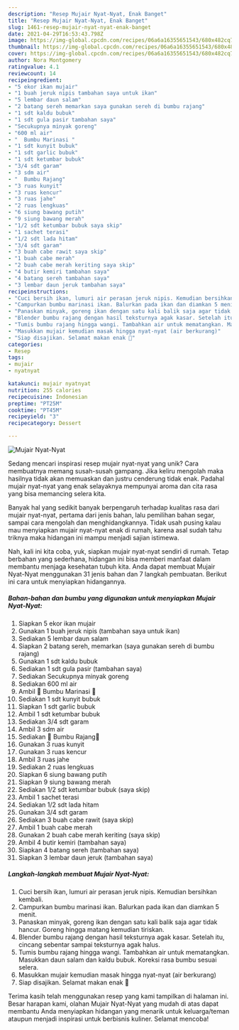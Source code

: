 ```yaml
---
description: "Resep Mujair Nyat-Nyat, Enak Banget"
title: "Resep Mujair Nyat-Nyat, Enak Banget"
slug: 1461-resep-mujair-nyat-nyat-enak-banget
date: 2021-04-29T16:53:43.798Z
image: https://img-global.cpcdn.com/recipes/06a6a16355651543/680x482cq70/mujair-nyat-nyat-foto-resep-utama.jpg
thumbnail: https://img-global.cpcdn.com/recipes/06a6a16355651543/680x482cq70/mujair-nyat-nyat-foto-resep-utama.jpg
cover: https://img-global.cpcdn.com/recipes/06a6a16355651543/680x482cq70/mujair-nyat-nyat-foto-resep-utama.jpg
author: Nora Montgomery
ratingvalue: 4.1
reviewcount: 14
recipeingredient:
- "5 ekor ikan mujair"
- "1 buah jeruk nipis tambahan saya untuk ikan"
- "5 lembar daun salam"
- "2 batang sereh memarkan saya gunakan sereh di bumbu rajang"
- "1 sdt kaldu bubuk"
- "1 sdt gula pasir tambahan saya"
- "Secukupnya minyak goreng"
- "600 ml air"
- "  Bumbu Marinasi "
- "1 sdt kunyit bubuk"
- "1 sdt garlic bubuk"
- "1 sdt ketumbar bubuk"
- "3/4 sdt garam"
- "3 sdm air"
- "  Bumbu Rajang"
- "3 ruas kunyit"
- "3 ruas kencur"
- "3 ruas jahe"
- "2 ruas lengkuas"
- "6 siung bawang putih"
- "9 siung bawang merah"
- "1/2 sdt ketumbar bubuk saya skip"
- "1 sachet terasi"
- "1/2 sdt lada hitam"
- "3/4 sdt garam"
- "3 buah cabe rawit saya skip"
- "1 buah cabe merah"
- "2 buah cabe merah keriting saya skip"
- "4 butir kemiri tambahan saya"
- "4 batang sereh tambahan saya"
- "3 lembar daun jeruk tambahan saya"
recipeinstructions:
- "Cuci bersih ikan, lumuri air perasan jeruk nipis. Kemudian bersihkan kembali."
- "Campurkan bumbu marinasi ikan. Balurkan pada ikan dan diamkan 5 menit."
- "Panaskan minyak, goreng ikan dengan satu kali balik saja agar tidak hancur. Goreng hingga matang kemudian tiriskan."
- "Blender bumbu rajang dengan hasil teksturnya agak kasar. Setelah itu, cincang sebentar sampai teksturnya agak halus."
- "Tumis bumbu rajang hingga wangi. Tambahkan air untuk mematangkan. Masukkan daun salam dan kaldu bubuk. Koreksi rasa bumbu sesuai selera."
- "Masukkan mujair kemudian masak hingga nyat-nyat (air berkurang)"
- "Siap disajikan. Selamat makan enak 🥰"
categories:
- Resep
tags:
- mujair
- nyatnyat

katakunci: mujair nyatnyat 
nutrition: 255 calories
recipecuisine: Indonesian
preptime: "PT25M"
cooktime: "PT45M"
recipeyield: "3"
recipecategory: Dessert

---
```



![Mujair Nyat-Nyat](https://img-global.cpcdn.com/recipes/06a6a16355651543/680x482cq70/mujair-nyat-nyat-foto-resep-utama.jpg)

Sedang mencari inspirasi resep mujair nyat-nyat yang unik? Cara membuatnya memang susah-susah gampang. Jika keliru mengolah maka hasilnya tidak akan memuaskan dan justru cenderung tidak enak. Padahal mujair nyat-nyat yang enak selayaknya mempunyai aroma dan cita rasa yang bisa memancing selera kita.

Banyak hal yang sedikit banyak berpengaruh terhadap kualitas rasa dari mujair nyat-nyat, pertama dari jenis bahan, lalu pemilihan bahan segar, sampai cara mengolah dan menghidangkannya. Tidak usah pusing kalau mau menyiapkan mujair nyat-nyat enak di rumah, karena asal sudah tahu triknya maka hidangan ini mampu menjadi sajian istimewa.




Nah, kali ini kita coba, yuk, siapkan mujair nyat-nyat sendiri di rumah. Tetap berbahan yang sederhana, hidangan ini bisa memberi manfaat dalam membantu menjaga kesehatan tubuh kita. Anda dapat membuat Mujair Nyat-Nyat menggunakan 31 jenis bahan dan 7 langkah pembuatan. Berikut ini cara untuk menyiapkan hidangannya.

<!--inarticleads1-->

##### Bahan-bahan dan bumbu yang digunakan untuk menyiapkan Mujair Nyat-Nyat:

1. Siapkan 5 ekor ikan mujair
1. Gunakan 1 buah jeruk nipis (tambahan saya untuk ikan)
1. Sediakan 5 lembar daun salam
1. Siapkan 2 batang sereh, memarkan (saya gunakan sereh di bumbu rajang)
1. Gunakan 1 sdt kaldu bubuk
1. Sediakan 1 sdt gula pasir (tambahan saya)
1. Sediakan Secukupnya minyak goreng
1. Sediakan 600 ml air
1. Ambil  🌟 Bumbu Marinasi 🌟
1. Sediakan 1 sdt kunyit bubuk
1. Siapkan 1 sdt garlic bubuk
1. Ambil 1 sdt ketumbar bubuk
1. Sediakan 3/4 sdt garam
1. Ambil 3 sdm air
1. Sediakan  🌟 Bumbu Rajang🌟
1. Gunakan 3 ruas kunyit
1. Gunakan 3 ruas kencur
1. Ambil 3 ruas jahe
1. Sediakan 2 ruas lengkuas
1. Siapkan 6 siung bawang putih
1. Siapkan 9 siung bawang merah
1. Sediakan 1/2 sdt ketumbar bubuk (saya skip)
1. Ambil 1 sachet terasi
1. Sediakan 1/2 sdt lada hitam
1. Gunakan 3/4 sdt garam
1. Sediakan 3 buah cabe rawit (saya skip)
1. Ambil 1 buah cabe merah
1. Gunakan 2 buah cabe merah keriting (saya skip)
1. Ambil 4 butir kemiri (tambahan saya)
1. Siapkan 4 batang sereh (tambahan saya)
1. Siapkan 3 lembar daun jeruk (tambahan saya)




<!--inarticleads2-->

##### Langkah-langkah membuat Mujair Nyat-Nyat:

1. Cuci bersih ikan, lumuri air perasan jeruk nipis. Kemudian bersihkan kembali.
1. Campurkan bumbu marinasi ikan. Balurkan pada ikan dan diamkan 5 menit.
1. Panaskan minyak, goreng ikan dengan satu kali balik saja agar tidak hancur. Goreng hingga matang kemudian tiriskan.
1. Blender bumbu rajang dengan hasil teksturnya agak kasar. Setelah itu, cincang sebentar sampai teksturnya agak halus.
1. Tumis bumbu rajang hingga wangi. Tambahkan air untuk mematangkan. Masukkan daun salam dan kaldu bubuk. Koreksi rasa bumbu sesuai selera.
1. Masukkan mujair kemudian masak hingga nyat-nyat (air berkurang)
1. Siap disajikan. Selamat makan enak 🥰




Terima kasih telah menggunakan resep yang kami tampilkan di halaman ini. Besar harapan kami, olahan Mujair Nyat-Nyat yang mudah di atas dapat membantu Anda menyiapkan hidangan yang menarik untuk keluarga/teman ataupun menjadi inspirasi untuk berbisnis kuliner. Selamat mencoba!
